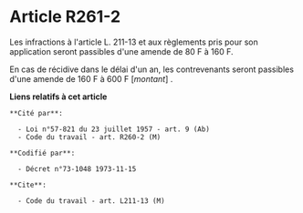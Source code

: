 # Article R261-2

Les infractions à l'article L. 211-13 et aux règlements pris pour son application seront passibles d'une amende de 80 F à 160
F.

En cas de récidive dans le délai d'un an, les contrevenants seront passibles d'une amende de 160 F à 600 F [*montant*] .

**Liens relatifs à cet article**

	**Cité par**:

	  - Loi n°57-821 du 23 juillet 1957 - art. 9 (Ab)
	  - Code du travail - art. R260-2 (M)

	**Codifié par**:

	  - Décret n°73-1048 1973-11-15

	**Cite**:

	  - Code du travail - art. L211-13 (M)
